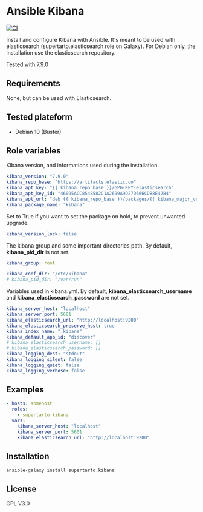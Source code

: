 # Ansible Kibana
[![CI](https://github.com/supertarto/ansible-kibana/workflows/CI/badge.svg?event=push)](https://github.com/supertarto/ansible-kibana/actions?query=workflow%3ACI)

Install and configure Kibana with Ansible. It's meant to be used with elasticsearch (supertarto.elasticsearch role on Galaxy). For Debian only, the installation use the elasticsearch repository.

Tested with 7.9.0

## Requirements
None, but can be used with Elasticsearch.

## Tested plateform
* Debian 10 (Buster)

## Role variables
Kibana version, and informations used during the installation.
```yml
kibana_version: "7.9.0"
kibana_repo_base: "https://artifacts.elastic.co"
kibana_apt_key: "{{ kibana_repo_base }}/GPG-KEY-elasticsearch"
kibana_apt_key_id: "46095ACC8548582C1A2699A9D27D666CD88E42B4"
kibana_apt_url: "deb {{ kibana_repo_base }}/packages/{{ kibana_major_version }}/apt stable main"
kibana_package_name: "kibana"
```
Set to True if you want to set the package on hold, to prevent unwanted upgrade.
```yml
kibana_version_lock: false
```
The kibana group and some important directories path. By default, **kibana_pid_dir** is not set.
```yml
kibana_group: root

kibana_conf_dir: "/etc/kibana"
# kibana_pid_dir: "/var/run"
```
Variables used in kibana.yml. By default, **kibana_elasticsearch_username** and **kibana_elasticsearch_password** are not set.
```yml
kibana_server_host: "localhost"
kibana_server_port: 5601
kibana_elasticsearch_url: "http://localhost:9200"
kibana_elasticsearch_preserve_host: true
kibana_index_name: ".kibana"
kibana_default_app_id: "discover"
# kibana_elasticsearch_username: []
# kibana_elasticsearch_password: []
kibana_logging_dest: "stdout"
kibana_logging_silent: false
kibana_logging_quiet: false
kibana_logging_verbose: false
```
## Examples
```yml
- hosts: somehost
  roles:
    - supertarto.kibana
  vars:
    kibana_server_host: "localhost"
    kibana_server_port: 5601
    kibana_elasticsearch_url: "http://localhost:9200"
```

## Installation
```
ansible-galaxy install supertarto.kibana
```
## License
GPL V3.0
